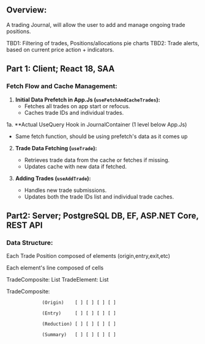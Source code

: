 ## Overview: 
A trading Journal, will allow the user to add and manage ongoing trade positions.

TBD1: Filtering of trades, Positions/allocations pie charts
TBD2: Trade alerts, based on current price action + indicators.

## Part 1: Client; React 18, SAA
### Fetch Flow and Cache Management:

1. **Initial Data Prefetch in App.Js (`useFetchAndCacheTrades`):**
   - Fetches all trades on app start or refocus.
   - Caches trade IDs and individual trades.

1a. **Actual UseQuery Hook in JournalContainer (1 level below App.Js)
   - Same fetch function, should be using prefetch's data as it comes up

2. **Trade Data Fetching (`useTrade`):**
   - Retrieves trade data from the cache or fetches if missing.
   - Updates cache with new data if fetched.

3. **Adding Trades (`useAddTrade`):**
   - Handles new trade submissions.
   - Updates both the trade IDs list and individual trade caches.

## Part2: Server; PostgreSQL DB, EF, ASP.NET Core, REST API
### Data Structure:

Each Trade Position composed of elements  (origin,entry,exit,etc)

Each element's line composed of cells

TradeComposite: List<TradeElement>
TradeElement: List<InfoCell>

TradeComposite:  

                 (Origin)    [ ] [ ] [ ] [ ]

                 (Entry)     [ ] [ ] [ ] [ ]
                 
                 (Reduction) [ ] [ ] [ ] [ ]

                 (Summary)   [ ] [ ] [ ] [ ] 
